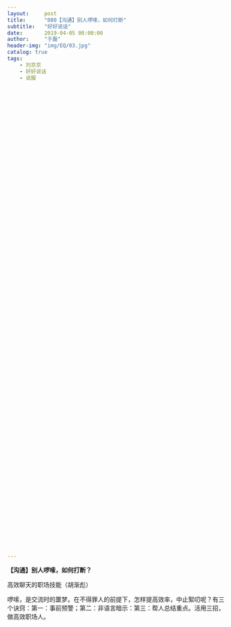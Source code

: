 ```yaml
---
layout:     post
title:      "080【沟通】别人啰嗦，如何打断"
subtitle:   "好好说话"
date:       2019-04-05 00:00:00
author:     "于磊"
header-img: "img/EQ/03.jpg"
catalog: true
tags:
    - 刘京京
    - 好好说话
    - 说服














































































---
```


**【沟通】别人啰嗦，如何打断？**

高效聊天的职场技能（胡渐彪）



啰嗦，是交流时的噩梦。在不得罪人的前提下，怎样提高效率，中止絮叨呢？有三个诀窍：第一：事前预警；第二：非语言暗示：第三：帮人总结重点。活用三招，做高效职场人。